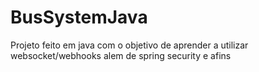# BusSystemJava
Projeto feito em java com o objetivo de aprender a utilizar websocket/webhooks alem de spring security e afins
